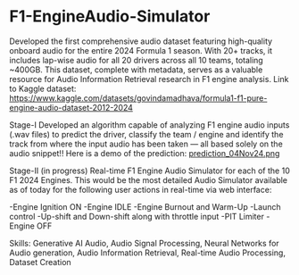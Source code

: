 # F1-EngineAudio-Simulator
Developed the first comprehensive audio dataset featuring high-quality onboard audio for the entire 2024 Formula 1 season. With 20+ tracks, it includes lap-wise audio for all 20 drivers across all 10 teams, totaling ~400GB. This dataset, complete with metadata, serves as a valuable resource for Audio Information Retrieval research in F1 engine analysis.
Link to Kaggle dataset: https://www.kaggle.com/datasets/govindamadhava/formula1-f1-pure-engine-audio-dataset-2012-2024 

Stage-I
Developed an algorithm capable of analyzing F1 engine audio inputs (.wav files) to predict the driver, classify the team / engine and identify the track from where the input audio has been taken — all based solely on the audio snippet!!
Here is a demo of the prediction: <YT unlisted vid link>
[prediction_04Nov24.png ](https://github.com/GovindaMadhava/F1-EngineAudio-Simulator/blob/8d5e60ae0ce60ee27b2762846d8a6cba6b953502/prediction_04Nov24.png) 

Stage-II (in progress)
Real-time F1 Engine Audio Simulator for each of the 10 F1 2024 Engines.
This would be the most detailed Audio Simulator available as of today for the following user actions in real-time via web interface:

-Engine Ignition ON
-Engine IDLE
-Engine Burnout and Warm-Up
-Launch control
-Up-shift and Down-shift along with throttle input
-PIT Limiter
-Engine OFF

Skills: Generative AI Audio, Audio Signal Processing, Neural Networks for Audio generation, Audio Information Retrieval, Real-time Audio Processing, Dataset Creation

